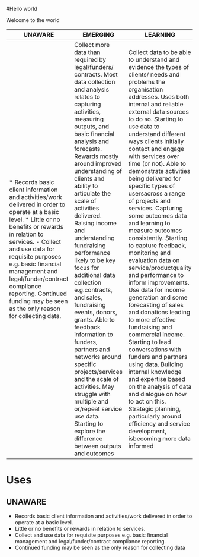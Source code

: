#Hello world

Welcome to the world

| UNAWARE | EMERGING | LEARNING | DEVELOPING | MASTERING |
| ---------- | ---------- | ---------- | ---------- | ---------- |
| * Records basic client information and activities/work delivered in order to operate at a basic level. * Little or no benefits or rewards in relation to services. - Collect and use data for requisite purposes e.g. basic financial management and legal/funder/contract compliance reporting. Continued funding may be seen as the only reason for collecting data. | Collect more data than required by legal/funders/ contracts. Most data collection and analysis relates to capturing activities, measuring outputs, and basic financial analysis and forecasts. Rewards mostly around improved understanding of clients and ability to articulate the scale of activities delivered. Raising income and understanding fundraising performance likely to be key focus for additional data collection e.g.contracts, and sales, fundraising events, donors, grants. Able to feedback information to funders, partners and networks around specific projects/services and the scale of activities. May struggle with multiple and or/repeat service use data. Starting to explore the difference between outputs and outcomes | Collect data to be able to understand and evidence the types of clients/ needs and problems the organisation addresses. Uses both internal and reliable external data sources to do so. Starting to use data to understand different ways clients initially contact and engage with services over time (or not). Able to demonstrate activities being delivered for specific types of usersacross a range of projects and services. Capturing some outcomes data and learning to measure outcomes consistently. Starting to capture feedback, monitoring and evaluation data on service/productquality and performance to inform improvements. Use data for income generation and some forecasting of sales and donations leading to more effective fundraising and commercial income. Starting to lead conversations with funders and partners using data. Building internal knowledge and expertise based on the analysis of data and dialogue on how to act on this. Strategic planning, particularly around efficiency and service development, isbecoming more data informed | All client, activity, output, and outcomes data is routinely collected. Services/products/campaigns are monitored to show performance on how, when and where these are used by whom. Services/products/campaigns are starting to be targeted at specific demographics and/or geographic locations in response to better understanding of needs/problems | Data is used extensively, and in inter-related strategic ways, for a wide range of purposes. Sophisticated use of analysis delivers insights and predictions to influence service and organisational success. Evidencing and improving outcomesand impact is a primary focus. |
# Uses
## UNAWARE 
* Records basic client information and activities/work delivered in order to operate at a basic level.
* Little or no benefits or rewards in relation to services.
* Collect and use data for requisite purposes e.g. basic financial management and legal/funder/contract compliance reporting.
* Continued funding may be seen as the only reason for collecting data
